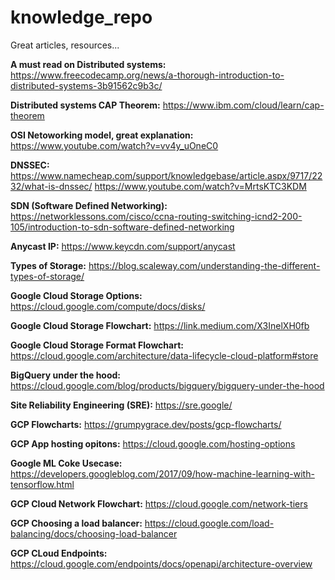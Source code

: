 # knowledge_repo
Great articles, resources... 

**A must read on Distributed systems:**
https://www.freecodecamp.org/news/a-thorough-introduction-to-distributed-systems-3b91562c9b3c/

**Distributed systems CAP Theorem:** https://www.ibm.com/cloud/learn/cap-theorem

**OSI Netoworking model, great explanation:**  https://www.youtube.com/watch?v=vv4y_uOneC0

**DNSSEC:** https://www.namecheap.com/support/knowledgebase/article.aspx/9717/2232/what-is-dnssec/  https://www.youtube.com/watch?v=MrtsKTC3KDM 

**SDN (Software Defined Networking):**  https://networklessons.com/cisco/ccna-routing-switching-icnd2-200-105/introduction-to-sdn-software-defined-networking

**Anycast IP:**  https://www.keycdn.com/support/anycast

**Types of Storage:** https://blog.scaleway.com/understanding-the-different-types-of-storage/

**Google Cloud Storage Options:**  https://cloud.google.com/compute/docs/disks/

**Google Cloud Storage Flowchart:**  https://link.medium.com/X3InelXH0fb

**Google Cloud Storage Format Flowchart:**  https://cloud.google.com/architecture/data-lifecycle-cloud-platform#store

**BigQuery under the hood:** https://cloud.google.com/blog/products/bigquery/bigquery-under-the-hood

**Site Reliability Engineering (SRE):**    https://sre.google/

**GCP Flowcharts:**   https://grumpygrace.dev/posts/gcp-flowcharts/

**GCP App hosting opitons:**  https://cloud.google.com/hosting-options

**Google ML Coke Usecase:**  https://developers.googleblog.com/2017/09/how-machine-learning-with-tensorflow.html

**GCP Cloud Network Flowchart:** https://cloud.google.com/network-tiers

**GCP Choosing a load balancer:** https://cloud.google.com/load-balancing/docs/choosing-load-balancer

**GCP CLoud Endpoints:** https://cloud.google.com/endpoints/docs/openapi/architecture-overview
